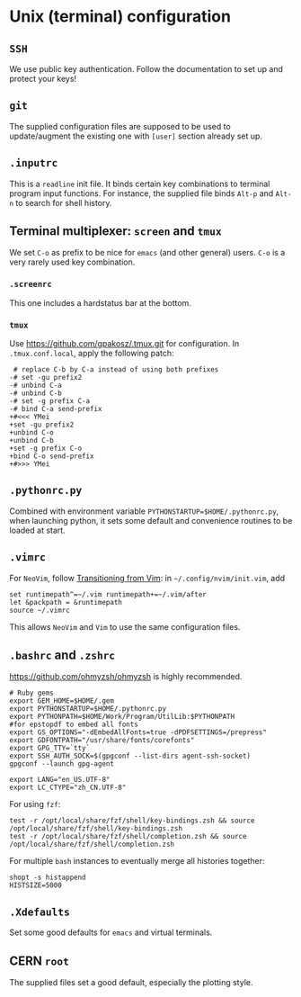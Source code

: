 # Unix (terminal) configuration

## `SSH`

We use public key authentication.  Follow the documentation to set up and protect your keys!

## `git`

The supplied configuration files are supposed to be used to update/augment the existing one with `[user]` section already set up.

## `.inputrc`

This is a `readline` init file.  It binds certain key combinations to terminal program input functions.  For instance, the supplied file binds `Alt-p` and `Alt-n` to search for shell history.

## Terminal multiplexer: `screen` and `tmux`

We set `C-o` as prefix to be nice for `emacs` (and other general) users.  `C-o` is a very rarely used key combination.

### `.screenrc`

This one includes a hardstatus bar at the bottom.

### `tmux`

Use <https://github.com/gpakosz/.tmux.git> for configuration.  In `.tmux.conf.local`, apply the following patch:
```
 # replace C-b by C-a instead of using both prefixes
-# set -gu prefix2
-# unbind C-a
-# unbind C-b
-# set -g prefix C-a
-# bind C-a send-prefix
+#<<< YMei
+set -gu prefix2
+unbind C-o
+unbind C-b
+set -g prefix C-o
+bind C-o send-prefix
+#>>> YMei
```

## `.pythonrc.py`

Combined with environment variable `PYTHONSTARTUP=$HOME/.pythonrc.py`, when launching python, it sets some default and convenience routines to be loaded at start.

## `.vimrc`

For `NeoVim`, follow [Transitioning from Vim](https://neovim.io/doc/user/nvim.html#nvim-from-vim): in `~/.config/nvim/init.vim`, add
```
set runtimepath^=~/.vim runtimepath+=~/.vim/after
let &packpath = &runtimepath
source ~/.vimrc
```
This allows `NeoVim` and `Vim` to use the same configuration files.

## `.bashrc` and `.zshrc`

<https://github.com/ohmyzsh/ohmyzsh> is highly recommended.

```
# Ruby gems
export GEM_HOME=$HOME/.gem
export PYTHONSTARTUP=$HOME/.pythonrc.py
export PYTHONPATH=$HOME/Work/Program/UtilLib:$PYTHONPATH
#for epstopdf to embed all fonts
export GS_OPTIONS="-dEmbedAllFonts=true -dPDFSETTINGS=/prepress"
export GDFONTPATH="/usr/share/fonts/corefonts"
export GPG_TTY=`tty`
export SSH_AUTH_SOCK=$(gpgconf --list-dirs agent-ssh-socket)
gpgconf --launch gpg-agent

export LANG="en_US.UTF-8"
export LC_CTYPE="zh_CN.UTF-8"
```
For using `fzf`:
```
test -r /opt/local/share/fzf/shell/key-bindings.zsh && source /opt/local/share/fzf/shell/key-bindings.zsh
test -r /opt/local/share/fzf/shell/completion.zsh && source /opt/local/share/fzf/shell/completion.zsh
```
For multiple `bash` instances to eventually merge all histories together:
```
shopt -s histappend
HISTSIZE=5000
```

## `.Xdefaults`

Set some good defaults for `emacs` and virtual terminals.

## CERN `root`

The supplied files set a good default, especially the plotting style.
